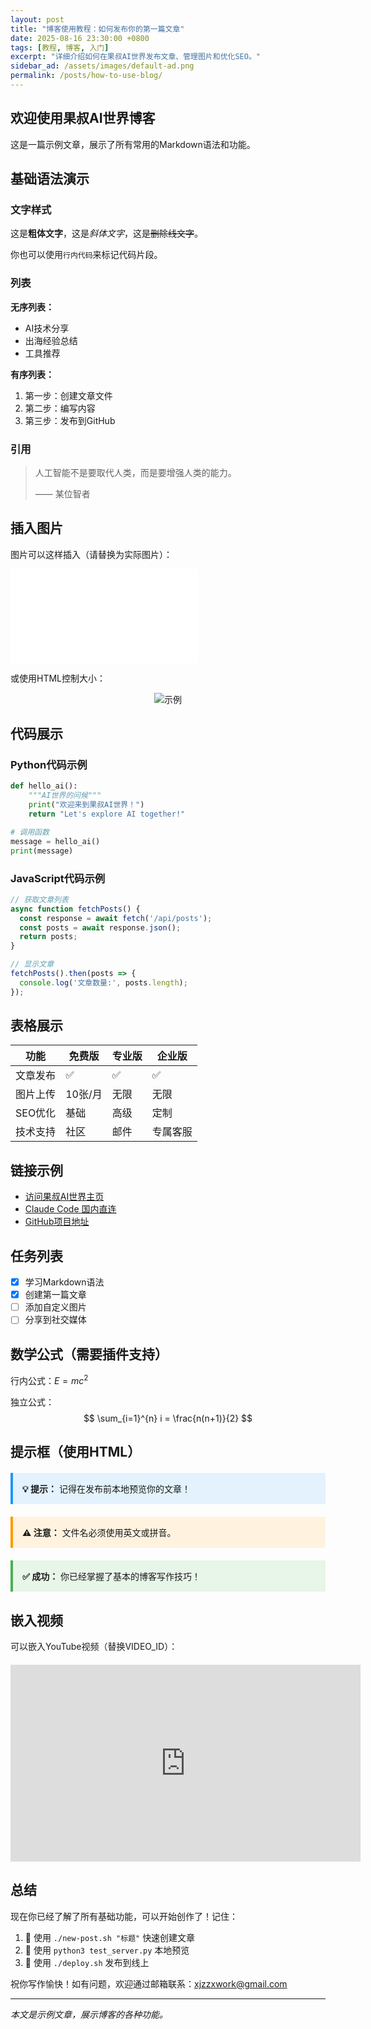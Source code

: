 ```yaml
---
layout: post
title: "博客使用教程：如何发布你的第一篇文章"
date: 2025-08-16 23:30:00 +0800
tags: [教程, 博客, 入门]
excerpt: "详细介绍如何在果叔AI世界发布文章、管理图片和优化SEO。"
sidebar_ad: /assets/images/default-ad.png
permalink: /posts/how-to-use-blog/
---
```


## 欢迎使用果叔AI世界博客

这是一篇示例文章，展示了所有常用的Markdown语法和功能。

## 基础语法演示

### 文字样式

这是**粗体文字**，这是*斜体文字*，这是~~删除线文字~~。

你也可以使用`行内代码`来标记代码片段。

### 列表

**无序列表：**
- AI技术分享
- 出海经验总结
- 工具推荐

**有序列表：**
1. 第一步：创建文章文件
2. 第二步：编写内容
3. 第三步：发布到GitHub

### 引用

> 人工智能不是要取代人类，而是要增强人类的能力。
> 
> —— 某位智者

## 插入图片

图片可以这样插入（请替换为实际图片）：

![示例图片](/assets/images/placeholder.html)

或使用HTML控制大小：

<div style="text-align: center;">
  <img src="/assets/images/placeholder.html" alt="示例" style="max-width: 500px;">
</div>

## 代码展示

### Python代码示例

```python
def hello_ai():
    """AI世界的问候"""
    print("欢迎来到果叔AI世界！")
    return "Let's explore AI together!"

# 调用函数
message = hello_ai()
print(message)
```

### JavaScript代码示例

```javascript
// 获取文章列表
async function fetchPosts() {
  const response = await fetch('/api/posts');
  const posts = await response.json();
  return posts;
}

// 显示文章
fetchPosts().then(posts => {
  console.log('文章数量:', posts.length);
});
```

## 表格展示

| 功能 | 免费版 | 专业版 | 企业版 |
|------|--------|--------|--------|
| 文章发布 | ✅ | ✅ | ✅ |
| 图片上传 | 10张/月 | 无限 | 无限 |
| SEO优化 | 基础 | 高级 | 定制 |
| 技术支持 | 社区 | 邮件 | 专属客服 |

## 链接示例

- [访问果叔AI世界主页](/)
- [Claude Code 国内直连](https://code.yoretea.com)
- [GitHub项目地址](https://github.com/mrzhangguoguo/my-blog-podcast)

## 任务列表

- [x] 学习Markdown语法
- [x] 创建第一篇文章
- [ ] 添加自定义图片
- [ ] 分享到社交媒体

## 数学公式（需要插件支持）

行内公式：$E = mc^2$

独立公式：
$$
\sum_{i=1}^{n} i = \frac{n(n+1)}{2}
$$

## 提示框（使用HTML）

<div style="background: #e3f2fd; border-left: 4px solid #2196F3; padding: 15px; margin: 20px 0;">
  <strong>💡 提示：</strong> 记得在发布前本地预览你的文章！
</div>

<div style="background: #fff3e0; border-left: 4px solid #ff9800; padding: 15px; margin: 20px 0;">
  <strong>⚠️ 注意：</strong> 文件名必须使用英文或拼音。
</div>

<div style="background: #e8f5e9; border-left: 4px solid #4caf50; padding: 15px; margin: 20px 0;">
  <strong>✅ 成功：</strong> 你已经掌握了基本的博客写作技巧！
</div>

## 嵌入视频

可以嵌入YouTube视频（替换VIDEO_ID）：

<div style="text-align: center; margin: 20px 0;">
  <iframe width="560" height="315" 
    src="https://www.youtube.com/embed/dQw4w9WgXcQ" 
    frameborder="0" 
    allowfullscreen>
  </iframe>
</div>

## 总结

现在你已经了解了所有基础功能，可以开始创作了！记住：

1. 📝 使用 `./new-post.sh "标题"` 快速创建文章
2. 👀 使用 `python3 test_server.py` 本地预览
3. 🚀 使用 `./deploy.sh` 发布到线上

祝你写作愉快！如有问题，欢迎通过邮箱联系：xjzzxwork@gmail.com

---

*本文是示例文章，展示博客的各种功能。*

